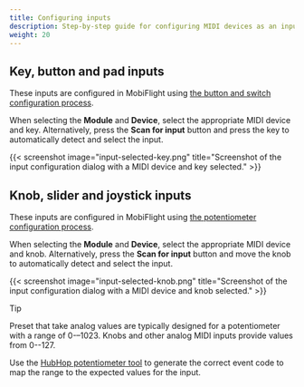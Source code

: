 ```yaml
---
title: Configuring inputs
description: Step-by-step guide for configuring MIDI devices as an input in MobiFlight.
weight: 20
---
```


## Key, button and pad inputs

These inputs are configured in MobiFlight using [the button and switch configuration process](/devices/button-switch/configuring-input).

When selecting the **Module** and **Device**, select the appropriate MIDI device and key. Alternatively, press the **Scan for input** button and press the key to automatically detect and select the input.

{{< screenshot image="input-selected-key.png" title="Screenshot of the input configuration dialog with a MIDI device and key selected." >}}

## Knob, slider and joystick inputs

These inputs are configured in MobiFlight using [the potentiometer configuration process](/devices/potentiometer/configuring-input).

When selecting the **Module** and **Device**, select the appropriate MIDI device and knob. Alternatively, press the **Scan for input** button and move the knob to automatically detect and select the input.

{{< screenshot image="input-selected-knob.png" title="Screenshot of the input configuration dialog with a MIDI device and knob selected." >}}

> [!TIP]
> Preset that take analog values are typically designed for a potentiometer with a range of 0-–1023. Knobs and other analog MIDI inputs provide values from 0--127.
>
> Use the [HubHop potentiometer tool](https://hubhop.mobiflight.com/tools/) to generate the correct event code to map the range to the expected values for the input.
